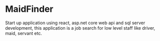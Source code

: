 # MaidFinder
Start up application using react, asp.net core web api and sql server development, this application is a job search for low level staff like driver, maid, servant etc. 
